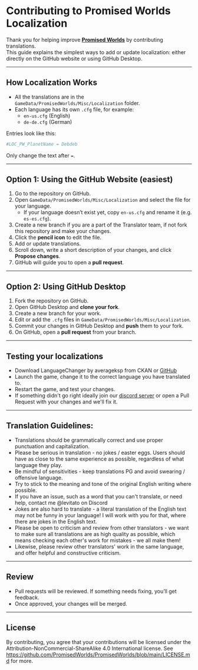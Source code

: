 # Contributing to Promised Worlds Localization 

Thank you for helping improve [**Promised Worlds**](https://github.com/PromisedWorlds/PromisedWorlds) by contributing translations.  
This guide explains the simplest ways to add or update localization: either directly on the GitHub website or using GitHub Desktop.

---

## How Localization Works
- All the translations are in the `GameData/PromisedWorlds/Misc/Localization` folder. 
- Each language has its own `.cfg` file, for example:  
  - `en-us.cfg` (English)  
  - `de-de.cfg` (German)  

Entries look like this:
```cfg
#LOC_PW_PlanetName = Debdeb
```
Only change the text after `=`.

---

## Option 1: Using the GitHub Website (easiest)
1. Go to the repository on GitHub.  
2. Open `GameData/PromisedWorlds/Misc/Localization` and select the file for your language.  
   - If your language doesn’t exist yet, copy `en-us.cfg` and rename it (e.g. `es-es.cfg`).
3. Create a new branch if you are a part of the Translator team, if not fork this repository and make your changes.
4. Click the **pencil icon** to edit the file.  
5. Add or update translations.  
6. Scroll down, write a short description of your changes, and click **Propose changes**.  
7. GitHub will guide you to open a **pull request**.

---

## Option 2: Using GitHub Desktop
1. Fork the repository on GitHub.  
2. Open GitHub Desktop and **clone your fork**.  
3. Create a new branch for your work.  
4. Edit or add the `.cfg` files in `GameData/PromisedWorlds/Misc/Localization`.  
5. Commit your changes in GitHub Desktop and **push** them to your fork.  
6. On GitHub, open a **pull request** from your branch.

---

## Testing your localizations
- Download LanguageChanger by averageksp from CKAN or [GitHub](https://github.com/averageksp/LanguageChanger)
- Launch the game, change it to the correct language you have translated to.
- Restart the game, and test your changes.
- If something didn't go right ideally join our [discord server](https://discord.gg/CDbjJgTjXC) or open a Pull Request with your changes and we'll fix it.

---

## Translation Guidelines:
- Translations should be grammatically correct and use proper punctuation and capitalization.
- Please be serious in translation - no jokes / easter eggs. Users should have as close to the same experience as possible, regardless of what language they play.
- Be mindful of sensitivities - keep translations PG and avoid swearing / offensive language.
- Try to stick to the meaning and tone of the original English writing where possible.
- If you have an issue, such as a word that you can't translate, or need help, contact me @levitato on Discord
- Jokes are also hard to translate - a literal translation of the English text may not be funny in your language! I will work with you for that, where there are jokes in the English text.
- Please be open to criticism and review from other translators - we want to make sure all translations are as high quality as possible, which means checking each other's work for mistakes - we all make them!
- Likewise, please review other translators' work in the same language, and offer helpful and constructive criticism.

---

## Review
- Pull requests will be reviewed. If something needs fixing, you’ll get feedback.  
- Once approved, your changes will be merged.  

---

## License
By contributing, you agree that your contributions will be licensed under the Attribution-NonCommercial-ShareAlike 4.0 International license. See https://github.com/PromisedWorlds/PromisedWorlds/blob/main/LICENSE.md for more.
